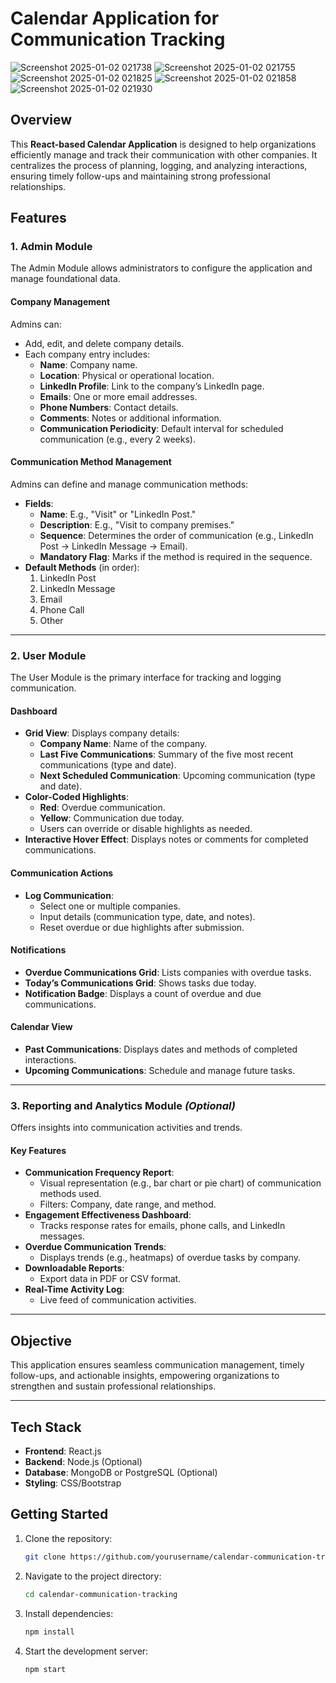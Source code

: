 # **Calendar Application for Communication Tracking**

![Screenshot 2025-01-02 021738](https://github.com/user-attachments/assets/61ca0c1f-269d-4f05-b446-9cadf32a3f0f)
![Screenshot 2025-01-02 021755](https://github.com/user-attachments/assets/7cc6a479-19a2-469a-a2c4-7500d906f66a)
![Screenshot 2025-01-02 021825](https://github.com/user-attachments/assets/7919fa59-11eb-4d30-82d4-9228e0fb769e)
![Screenshot 2025-01-02 021858](https://github.com/user-attachments/assets/f3f59517-1c3c-411c-86f4-088852bc11ce)
![Screenshot 2025-01-02 021930](https://github.com/user-attachments/assets/41bfdcdd-4445-41b7-934e-9db8e62e8c76)



## **Overview**
This **React-based Calendar Application** is designed to help organizations efficiently manage and track their communication with other companies. It centralizes the process of planning, logging, and analyzing interactions, ensuring timely follow-ups and maintaining strong professional relationships.

## **Features**

### **1. Admin Module**
The Admin Module allows administrators to configure the application and manage foundational data.

#### **Company Management**
Admins can:
- Add, edit, and delete company details.
- Each company entry includes:
  - **Name**: Company name.
  - **Location**: Physical or operational location.
  - **LinkedIn Profile**: Link to the company’s LinkedIn page.
  - **Emails**: One or more email addresses.
  - **Phone Numbers**: Contact details.
  - **Comments**: Notes or additional information.
  - **Communication Periodicity**: Default interval for scheduled communication (e.g., every 2 weeks).

#### **Communication Method Management**
Admins can define and manage communication methods:
- **Fields**:
  - **Name**: E.g., "Visit" or "LinkedIn Post."
  - **Description**: E.g., "Visit to company premises."
  - **Sequence**: Determines the order of communication (e.g., LinkedIn Post → LinkedIn Message → Email).
  - **Mandatory Flag**: Marks if the method is required in the sequence.
- **Default Methods** (in order):
  1. LinkedIn Post  
  2. LinkedIn Message  
  3. Email  
  4. Phone Call  
  5. Other  

---

### **2. User Module**
The User Module is the primary interface for tracking and logging communication.

#### **Dashboard**
- **Grid View**: Displays company details:
  - **Company Name**: Name of the company.
  - **Last Five Communications**: Summary of the five most recent communications (type and date).
  - **Next Scheduled Communication**: Upcoming communication (type and date).
- **Color-Coded Highlights**:
  - **Red**: Overdue communication.
  - **Yellow**: Communication due today.
  - Users can override or disable highlights as needed.
- **Interactive Hover Effect**: Displays notes or comments for completed communications.

#### **Communication Actions**
- **Log Communication**:
  - Select one or multiple companies.
  - Input details (communication type, date, and notes).
  - Reset overdue or due highlights after submission.

#### **Notifications**
- **Overdue Communications Grid**: Lists companies with overdue tasks.
- **Today’s Communications Grid**: Shows tasks due today.
- **Notification Badge**: Displays a count of overdue and due communications.

#### **Calendar View**
- **Past Communications**: Displays dates and methods of completed interactions.
- **Upcoming Communications**: Schedule and manage future tasks.

---

### **3. Reporting and Analytics Module** *(Optional)*
Offers insights into communication activities and trends.

#### **Key Features**
- **Communication Frequency Report**:
  - Visual representation (e.g., bar chart or pie chart) of communication methods used.
  - Filters: Company, date range, and method.
- **Engagement Effectiveness Dashboard**:
  - Tracks response rates for emails, phone calls, and LinkedIn messages.
- **Overdue Communication Trends**:
  - Displays trends (e.g., heatmaps) of overdue tasks by company.
- **Downloadable Reports**:
  - Export data in PDF or CSV format.
- **Real-Time Activity Log**:
  - Live feed of communication activities.

---

## **Objective**
This application ensures seamless communication management, timely follow-ups, and actionable insights, empowering organizations to strengthen and sustain professional relationships.

---

## **Tech Stack**
- **Frontend**: React.js
- **Backend**: Node.js (Optional)
- **Database**: MongoDB or PostgreSQL (Optional)
- **Styling**: CSS/Bootstrap

## **Getting Started**
1. Clone the repository:
   ```bash
   git clone https://github.com/yourusername/calendar-communication-tracking.git
2. Navigate to the project directory:
   ```bash
   cd calendar-communication-tracking
3. Install dependencies:
   ```bash
   npm install
4. Start the development server:
   ```bash
   npm start
